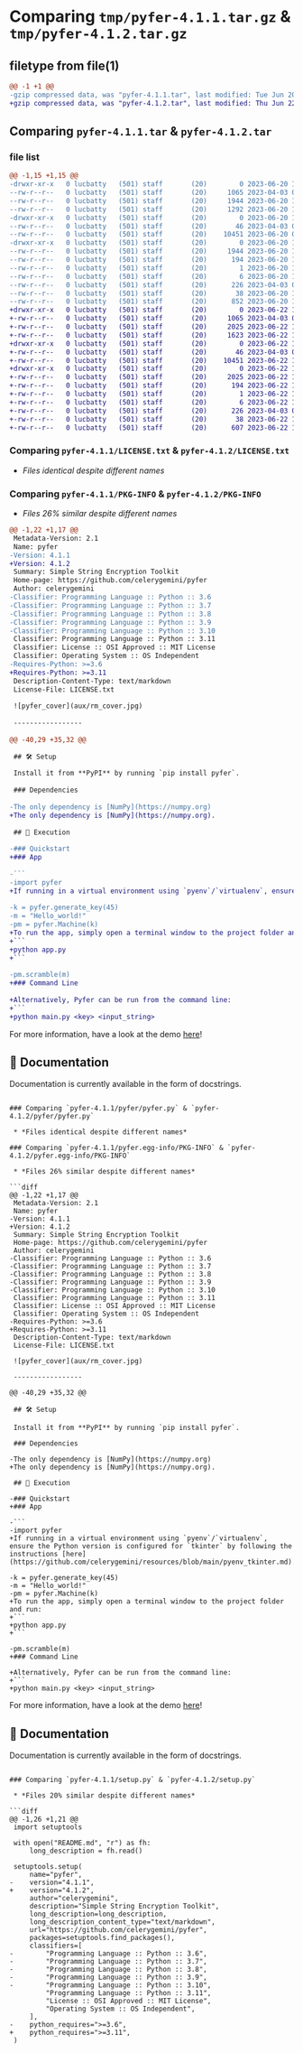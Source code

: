 # Comparing `tmp/pyfer-4.1.1.tar.gz` & `tmp/pyfer-4.1.2.tar.gz`

## filetype from file(1)

```diff
@@ -1 +1 @@
-gzip compressed data, was "pyfer-4.1.1.tar", last modified: Tue Jun 20 16:19:31 2023, max compression
+gzip compressed data, was "pyfer-4.1.2.tar", last modified: Thu Jun 22 15:30:27 2023, max compression
```

## Comparing `pyfer-4.1.1.tar` & `pyfer-4.1.2.tar`

### file list

```diff
@@ -1,15 +1,15 @@
-drwxr-xr-x   0 lucbatty   (501) staff       (20)        0 2023-06-20 16:19:31.642626 pyfer-4.1.1/
--rw-r--r--   0 lucbatty   (501) staff       (20)     1065 2023-04-03 07:33:30.000000 pyfer-4.1.1/LICENSE.txt
--rw-r--r--   0 lucbatty   (501) staff       (20)     1944 2023-06-20 16:19:31.641928 pyfer-4.1.1/PKG-INFO
--rw-r--r--   0 lucbatty   (501) staff       (20)     1292 2023-06-20 16:06:14.000000 pyfer-4.1.1/README.md
-drwxr-xr-x   0 lucbatty   (501) staff       (20)        0 2023-06-20 16:19:31.635771 pyfer-4.1.1/pyfer/
--rw-r--r--   0 lucbatty   (501) staff       (20)       46 2023-04-03 07:33:30.000000 pyfer-4.1.1/pyfer/__init__.py
--rw-r--r--   0 lucbatty   (501) staff       (20)    10451 2023-06-20 09:28:21.000000 pyfer-4.1.1/pyfer/pyfer.py
-drwxr-xr-x   0 lucbatty   (501) staff       (20)        0 2023-06-20 16:19:31.641065 pyfer-4.1.1/pyfer.egg-info/
--rw-r--r--   0 lucbatty   (501) staff       (20)     1944 2023-06-20 16:19:31.000000 pyfer-4.1.1/pyfer.egg-info/PKG-INFO
--rw-r--r--   0 lucbatty   (501) staff       (20)      194 2023-06-20 16:19:31.000000 pyfer-4.1.1/pyfer.egg-info/SOURCES.txt
--rw-r--r--   0 lucbatty   (501) staff       (20)        1 2023-06-20 16:19:31.000000 pyfer-4.1.1/pyfer.egg-info/dependency_links.txt
--rw-r--r--   0 lucbatty   (501) staff       (20)        6 2023-06-20 16:19:31.000000 pyfer-4.1.1/pyfer.egg-info/top_level.txt
--rw-r--r--   0 lucbatty   (501) staff       (20)      226 2023-04-03 07:33:30.000000 pyfer-4.1.1/pyproject.toml
--rw-r--r--   0 lucbatty   (501) staff       (20)       38 2023-06-20 16:19:31.642868 pyfer-4.1.1/setup.cfg
--rw-r--r--   0 lucbatty   (501) staff       (20)      852 2023-06-20 16:11:32.000000 pyfer-4.1.1/setup.py
+drwxr-xr-x   0 lucbatty   (501) staff       (20)        0 2023-06-22 15:30:27.384426 pyfer-4.1.2/
+-rw-r--r--   0 lucbatty   (501) staff       (20)     1065 2023-04-03 07:33:30.000000 pyfer-4.1.2/LICENSE.txt
+-rw-r--r--   0 lucbatty   (501) staff       (20)     2025 2023-06-22 15:30:27.383784 pyfer-4.1.2/PKG-INFO
+-rw-r--r--   0 lucbatty   (501) staff       (20)     1623 2023-06-22 15:28:33.000000 pyfer-4.1.2/README.md
+drwxr-xr-x   0 lucbatty   (501) staff       (20)        0 2023-06-22 15:30:27.379191 pyfer-4.1.2/pyfer/
+-rw-r--r--   0 lucbatty   (501) staff       (20)       46 2023-04-03 07:33:30.000000 pyfer-4.1.2/pyfer/__init__.py
+-rw-r--r--   0 lucbatty   (501) staff       (20)    10451 2023-06-22 10:56:16.000000 pyfer-4.1.2/pyfer/pyfer.py
+drwxr-xr-x   0 lucbatty   (501) staff       (20)        0 2023-06-22 15:30:27.382676 pyfer-4.1.2/pyfer.egg-info/
+-rw-r--r--   0 lucbatty   (501) staff       (20)     2025 2023-06-22 15:30:27.000000 pyfer-4.1.2/pyfer.egg-info/PKG-INFO
+-rw-r--r--   0 lucbatty   (501) staff       (20)      194 2023-06-22 15:30:27.000000 pyfer-4.1.2/pyfer.egg-info/SOURCES.txt
+-rw-r--r--   0 lucbatty   (501) staff       (20)        1 2023-06-22 15:30:27.000000 pyfer-4.1.2/pyfer.egg-info/dependency_links.txt
+-rw-r--r--   0 lucbatty   (501) staff       (20)        6 2023-06-22 15:30:27.000000 pyfer-4.1.2/pyfer.egg-info/top_level.txt
+-rw-r--r--   0 lucbatty   (501) staff       (20)      226 2023-04-03 07:33:30.000000 pyfer-4.1.2/pyproject.toml
+-rw-r--r--   0 lucbatty   (501) staff       (20)       38 2023-06-22 15:30:27.384685 pyfer-4.1.2/setup.cfg
+-rw-r--r--   0 lucbatty   (501) staff       (20)      607 2023-06-22 15:05:14.000000 pyfer-4.1.2/setup.py
```

### Comparing `pyfer-4.1.1/LICENSE.txt` & `pyfer-4.1.2/LICENSE.txt`

 * *Files identical despite different names*

### Comparing `pyfer-4.1.1/PKG-INFO` & `pyfer-4.1.2/PKG-INFO`

 * *Files 26% similar despite different names*

```diff
@@ -1,22 +1,17 @@
 Metadata-Version: 2.1
 Name: pyfer
-Version: 4.1.1
+Version: 4.1.2
 Summary: Simple String Encryption Toolkit
 Home-page: https://github.com/celerygemini/pyfer
 Author: celerygemini
-Classifier: Programming Language :: Python :: 3.6
-Classifier: Programming Language :: Python :: 3.7
-Classifier: Programming Language :: Python :: 3.8
-Classifier: Programming Language :: Python :: 3.9
-Classifier: Programming Language :: Python :: 3.10
 Classifier: Programming Language :: Python :: 3.11
 Classifier: License :: OSI Approved :: MIT License
 Classifier: Operating System :: OS Independent
-Requires-Python: >=3.6
+Requires-Python: >=3.11
 Description-Content-Type: text/markdown
 License-File: LICENSE.txt
 
 ![pyfer_cover](aux/rm_cover.jpg)
 
 -----------------
 
@@ -40,29 +35,32 @@
 
 ## 🛠️ Setup 
 
 Install it from **PyPI** by running `pip install pyfer`.
 
 ### Dependencies 
 
-The only dependency is [NumPy](https://numpy.org)
+The only dependency is [NumPy](https://numpy.org).
 
 ## 🚀 Execution
 
-### Quickstart
+### App
 
-```
-import pyfer
+If running in a virtual environment using `pyenv`/`virtualenv`, ensure the Python version is configured for `tkinter` by following the instructions [here](https://github.com/celerygemini/resources/blob/main/pyenv_tkinter.md).
 
-k = pyfer.generate_key(45)
-m = "Hello_world!"
-pm = pyfer.Machine(k)
+To run the app, simply open a terminal window to the project folder and run:
+```
+python app.py
+```
 
-pm.scramble(m)
+### Command Line
 
+Alternatively, Pyfer can be run from the command line:
+```
+python main.py <key> <input_string>
 ```
 
 For more information, have a look at the demo [here](https://github.com/elbydata/pyfer/blob/master/demos/demo.ipynb)!
 
 ## 📝 Documentation
 
 Documentation is currently available in the form of docstrings.
```

### Comparing `pyfer-4.1.1/pyfer/pyfer.py` & `pyfer-4.1.2/pyfer/pyfer.py`

 * *Files identical despite different names*

### Comparing `pyfer-4.1.1/pyfer.egg-info/PKG-INFO` & `pyfer-4.1.2/pyfer.egg-info/PKG-INFO`

 * *Files 26% similar despite different names*

```diff
@@ -1,22 +1,17 @@
 Metadata-Version: 2.1
 Name: pyfer
-Version: 4.1.1
+Version: 4.1.2
 Summary: Simple String Encryption Toolkit
 Home-page: https://github.com/celerygemini/pyfer
 Author: celerygemini
-Classifier: Programming Language :: Python :: 3.6
-Classifier: Programming Language :: Python :: 3.7
-Classifier: Programming Language :: Python :: 3.8
-Classifier: Programming Language :: Python :: 3.9
-Classifier: Programming Language :: Python :: 3.10
 Classifier: Programming Language :: Python :: 3.11
 Classifier: License :: OSI Approved :: MIT License
 Classifier: Operating System :: OS Independent
-Requires-Python: >=3.6
+Requires-Python: >=3.11
 Description-Content-Type: text/markdown
 License-File: LICENSE.txt
 
 ![pyfer_cover](aux/rm_cover.jpg)
 
 -----------------
 
@@ -40,29 +35,32 @@
 
 ## 🛠️ Setup 
 
 Install it from **PyPI** by running `pip install pyfer`.
 
 ### Dependencies 
 
-The only dependency is [NumPy](https://numpy.org)
+The only dependency is [NumPy](https://numpy.org).
 
 ## 🚀 Execution
 
-### Quickstart
+### App
 
-```
-import pyfer
+If running in a virtual environment using `pyenv`/`virtualenv`, ensure the Python version is configured for `tkinter` by following the instructions [here](https://github.com/celerygemini/resources/blob/main/pyenv_tkinter.md).
 
-k = pyfer.generate_key(45)
-m = "Hello_world!"
-pm = pyfer.Machine(k)
+To run the app, simply open a terminal window to the project folder and run:
+```
+python app.py
+```
 
-pm.scramble(m)
+### Command Line
 
+Alternatively, Pyfer can be run from the command line:
+```
+python main.py <key> <input_string>
 ```
 
 For more information, have a look at the demo [here](https://github.com/elbydata/pyfer/blob/master/demos/demo.ipynb)!
 
 ## 📝 Documentation
 
 Documentation is currently available in the form of docstrings.
```

### Comparing `pyfer-4.1.1/setup.py` & `pyfer-4.1.2/setup.py`

 * *Files 20% similar despite different names*

```diff
@@ -1,26 +1,21 @@
 import setuptools
 
 with open("README.md", "r") as fh:
     long_description = fh.read()
 
 setuptools.setup(
     name="pyfer",
-    version="4.1.1",
+    version="4.1.2",
     author="celerygemini",
     description="Simple String Encryption Toolkit",
     long_description=long_description,
     long_description_content_type="text/markdown",
     url="https://github.com/celerygemini/pyfer",
     packages=setuptools.find_packages(),
     classifiers=[
-        "Programming Language :: Python :: 3.6",
-        "Programming Language :: Python :: 3.7",
-        "Programming Language :: Python :: 3.8",
-        "Programming Language :: Python :: 3.9",
-        "Programming Language :: Python :: 3.10",
         "Programming Language :: Python :: 3.11",
         "License :: OSI Approved :: MIT License",
         "Operating System :: OS Independent",
     ],
-    python_requires=">=3.6",
+    python_requires=">=3.11",
 )
```

